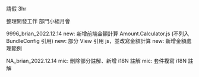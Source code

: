 請假 3hr

整理開發工作
部門小組月會

9996_brian_2022.12.14
new: 新增前端金額計算 Amount.Calculator.js (不列入 BundleConfig 引用)
new: 部分 View 引用 js，並改寫金額計算
new: 新增金額處理範例

NA_brian_2022.12.14
mic: 刪除部分註解、新增 i18N 註解
mic: 套件複寫 i18N 註解